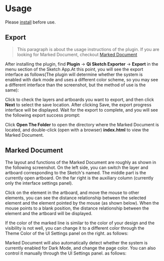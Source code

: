 # Usage

Please [install](./README.md#Install) before use.

## Export

> This paragraph is about the usage instructions of the plugin. If you are looking for Marked Document, checkout [Marked Document](#marked-document)

After installing the plugin, find **Plugin** -> **Qi Sketch Exporter** -> **Export** in the menu section of the Sketch App.At this point, you will see the export interface as follows(The plugin will determine whether the system is enabled with dark mode and uses a different color scheme, so you may see a different interface than the screenshot, but the method of use is the same):

<ImageZoom :src="`${URL_PREFIX}/assets/usage-plugin-1.png`" :border="true" width="300" />

Click to check the layers and artboards you want to export, and then click **Next** to select the save location. After clicking Save, the export progress interface will be displayed. Wait for the export to complete, and you will see the following export success prompt:

<ImageZoom :src="`${URL_PREFIX}/assets/usage-plugin-2.png`" :border="true" width="300" />

Click **Open The Folder** to open the directory where the Marked Document is located, and double-click (open with a browser) **index.html** to view the Marked Document.

## Marked Document

The layout and functions of the Marked Document are roughly as shown in the following screenshot. On the left side, you can switch the layer and artboard corresponding to the Sketch's named. The middle part is the currently open artboard. On the far right is the auxiliary column (currently only the interface settings panel).

<ImageZoom :src="`${URL_PREFIX}/assets/usage-mark-1.png`" :border="true" />

Click on the element in the artboard, and move the mouse to other elements, you can see the distance relationship between the selected element and the element pointed by the mouse (as shown below). When the mouse points to a blank position, the distance relationship between the element and the artboard will be displayed.

<ImageZoom :src="`${URL_PREFIX}/assets/usage-mark-2.png`" :border="true" />

If the color of the marked line is similar to the color of your design and the visibility is not well, you can change it to a different color through the Theme Color of the UI Settings panel on the right. as follows:

<ImageZoom :src="`${URL_PREFIX}/assets/usage-mark-3.png`" :border="true" />

Marked Document will also automatically detect whether the system is currently enabled for Dark Mode, and change the page color. You can also control it manually through the UI Settings panel. as follows:

<ImageZoom :src="`${URL_PREFIX}/assets/usage-mark-4.png`" :border="true" />
